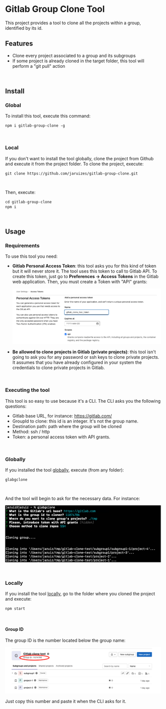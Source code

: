 # Gitlab Group Clone Tool

This project provides a tool to clone all the projects within a group, identified by its id.

## Features

- Clone every project associated to a group and its subgroups
- If some project is already cloned in the target folder, this tool will perform a "git pull" action

<br />

## Install

### Global
To install this tool, execute this command:

```
npm i gitlab-group-clone -g
```

<br />


### Local
If you don't want to install the tool globally, clone the project from Github and execute it from the project folder.
To clone the project, execute:

```
git clone https://github.com/jaruizes/gitlab-group-clone.git
```

<br />


Then, execute:

```
cd gitlab-group-clone
npm i
```

<br />


## Usage

### Requirements
To use this tool you need:

- **Gitlab Personal Access Token**: this tool asks you for this kind of token but it will never store it. The tool uses this token 
  to call to Gitlab API. To create this token, just go to **Preferences -> Access Tokens** in the Gitlab web application. Then,
  you must create a Token with "API" grants:

  ![gitlab_access_token](./doc/img/gitlab_access_token.png)

- **Be allowed to clone projects in Gitlab (private projects)**: this tool isn't going to ask you for any password or ssh keys to clone private
  projects. It assumes that you have already configured in your system the credentials to clone private projects in Gitlab.

<br />

### Executing the tool
This tool is so easy to use because it's a CLI. The CLI asks you the following questions:

- Gitlab base URL, for instance: https://gitlab.com/
- GroupId to clone: this id is an integer. It's not the group name.
- Destination path: path where the group will be cloned
- Method: ssh / http
- Token: a personal access token with API grants.

<br />

### Globally
If you installed the tool [globally](#global), execute (from any folder):

```
glabgclone
```

<br />

And the tool will begin to ask for the necessary data. For instance:

![gitlab_access_token](./doc/img/cli.png)

<br />

### Locally
If you install the tool [locally](#local), go to the folder where you cloned the project and execute:

```
npm start
```

<br />

#### Group ID

The group ID is the number located below the group name:

![group id](./doc/img/group_id.png)

Just copy this number and paste it when the CLI asks for it.
